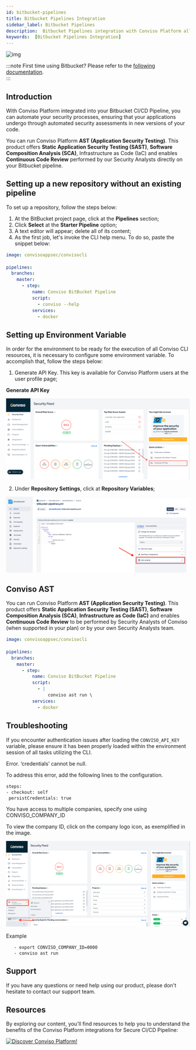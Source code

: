 ```yaml
---
id: bitbucket-pipelines
title: Bitbucket Pipelines Integration
sidebar_label: Bitbucket Pipelines
description:  Bitbucket Pipelines integration with Conviso Platform allows direct integration with the development pipeline without impacting your business. Know more!
keywords:  [Bitbucket Pipelines Integration]
---
```


<div style={{textAlign: 'center'}}>

![img](../../static/img/bitbucket.png)

</div>

:::note
First time using Bitbucket? Please refer to the [following documentation](https://bitbucket.org/product/guides/).  
:::

## Introduction


With Conviso Platform integrated into your Bitbucket CI/CD Pipeline, you can automate your security processes, ensuring that your applications undergo through automated security assessments in new versions of your code.

You can run Conviso Platform **AST (Application Security Testing)**. This product offers **Static Application Security Testing (SAST)**, **Software Composition Analysis (SCA)**, Infrastructure as Code (IaC) and enables **Continuous Code Review** performed by our Security Analysts directly on your Bitbucket pipeline.

## Setting up a new repository without an existing pipeline 

To set up a repository, follow the steps below:

1. At the BitBucket project page, click at the **Pipelines** section;
2. Click **Select** at the **Starter Pipeline** option;
3. A text editor will appear; delete all of its content;
4. As the first job, let's invoke the CLI help menu. To do so, paste the snippet below:

```yml
image: convisoappsec/convisocli

pipelines:
  branches:
    master:
      - step:
          name: Conviso BitBucket Pipeline
          script:
            - conviso --help
          services:
            - docker
```

## Setting up Environment Variable

In order for the environment to be ready for the execution of all Conviso CLI resources, it is necessary to configure some environment variable. To accomplish that, follow the steps below:

1. Generate API Key. This key is available for Conviso Platform users at the user profile page;

**Generate API Key** 

<div style={{textAlign: 'center'}}>

![img](../../static/img/bitbucket-img2.png)

</div>

2. Under **Repository Settings**, click at **Repository Variables**;

<div style={{textAlign: 'center'}}>

![img](../../static/img/bitbucket-img1.png)

</div>


## Conviso AST

You can run Conviso Platform **AST (Application Security Testing)**. This product offers **Static Application Security Testing (SAST)**, **Software Composition Analysis (SCA)**, **Infrastructure as Code (IaC)** and enables **Continuous Code Review** to be performed by Security Analysts of Conviso (when supported in your plan) or by your own Security Analysts team.

```yml
image: convisoappsec/convisocli

pipelines:
  branches:
    master:
      - step:
          name: Conviso BitBucket Pipeline
          script:
            - |
                conviso ast run \
          services:
            - docker
```

## Troubleshooting
If you encounter authentication issues after loading the ```CONVISO_API_KEY``` variable, please ensure it has been properly loaded within the environment session of all tasks utilizing the CLI.


Error. ‘credentials’ cannot be null.


To address this error, add the following lines to the configuration.


```
steps:
- checkout: self
 persistCredentials: true
```


You have access to multiple companies, specify one using CONVISO_COMPANY_ID


To view the company ID, click on the company logo icon, as exemplified in the image.

![img](../../static/img/company_id.png)


Example
```
   - export CONVISO_COMPANY_ID=0000
   - conviso ast run
```


## Support
If you have any questions or need help using our product, please don't hesitate to contact our support team.


## Resources
By exploring our content, you'll find resources to help you to understand the benefits of the Conviso Platform integrations for Secure CI/CD Pipeline:

[![Discover Conviso Platform!](https://no-cache.hubspot.com/cta/default/5613826/interactive-125788977029.png)](https://cta-service-cms2.hubspot.com/web-interactives/public/v1/track/redirect?encryptedPayload=AVxigLKtcWzoFbzpyImNNQsXC9S54LjJuklwM39zNd7hvSoR%2FVTX%2FXjNdqdcIIDaZwGiNwYii5hXwRR06puch8xINMyL3EXxTMuSG8Le9if9juV3u%2F%2BX%2FCKsCZN1tLpW39gGnNpiLedq%2BrrfmYxgh8G%2BTcRBEWaKasQ%3D&webInteractiveContentId=125788977029&portalId=5613826)